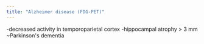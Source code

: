 ```yaml
---
title: "Alzheimer disease (FDG-PET)"
---
```

-decreased activity in temporoparietal cortex
-hippocampal atrophy &gt; 3 mm
~Parkinson's dementia

